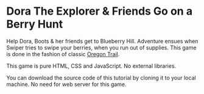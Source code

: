 # Dora The Explorer & Friends Go on a Berry Hunt

Help Dora, Boots & her friends get to Blueberry Hill. Adventure ensues when Swiper tries to swipe your berries, when you run out of supplies. This game is done in the fashion of classic [Oregon Trail](http://fourthgradegingerich.weebly.com/oregon-trail-game.html "Oregon Trail Game").

This game is pure HTML, CSS and JavaScript. No external libraries.

You can download the source code of this tutorial by cloning it to your local machine. 
No need for web server for this game.

